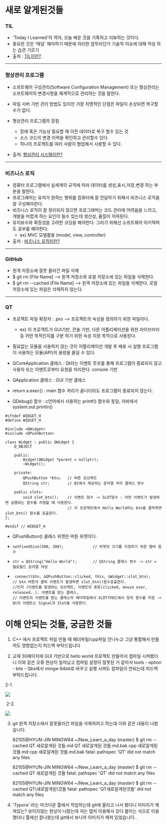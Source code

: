# 새로 알게된것들



### TIL

- 'Today I Learned'의 약자, 오늘 배운 것을 기록하고 리뷰하는 것이다.
- 중요한 것은 '매일' 해야하기 때문에 처리한 업무라던가 기술적 이슈에 대해 작성 하는 습관 기르기
- 출처 : [TIL이란?](https://kignues.tistory.com/7 )

***



### 형상관리 프로그램

- 소프트웨어 구성관리(Software Configuration Management) 또는 형상관리는 소프트웨어의 변경사항을 체계적으로 관리하는 것을 말한다. 
- 파일 서버 기반 관리 방법도 있지만 가장 치명적인 단점은 파일이 손상되면 복구할 수가 없다.
- 형상관리 프로그램의 장점

  - 장애 혹은 기능상 필요할 때 이전 데이터로 복구 할수 있는 것
  - 소스 코드의 변경 이력을 확인하고 관리할수 있다.
  - 하나의 프로젝트를 여러 사람이 협업해서 사용할 수 있다.
- 출처: [형상관리 시스템이란?](https://m.blog.naver.com/qbxlvnf11/221315018479)

***

### 비즈니스 로직

- 컴퓨터 프로그램에서 실세계의 규칙에 따라 데이터를 생성,표시,저장,변경 하는 부분을 말한다.
- 프로그래머는 유저가 원하는 행위를 컴퓨터에 잘 전달하기 위해서 비즈니스 로직을 잘 구성해야한다.
- 비즈니스 로직이 잘 정리되지 않으면 프로그래머는 코드 관리에 어려움을 느끼고, 개발을 어렵게 하는 요인이 될수 있는데 생산성, 품질이 저하된다.
- 유지보수와 확장성을 고려한 코딩을 해야한다. 그러기 위해선 소프트웨어 아키텍쳐도 공부를 해야한다.
  - ex) MVC 모델활용 (model, view, controller)
- 출처 : [비즈니스 로직이란?](https://mommoo.tistory.com/67)

***

### GitHub

- 원격 저장소에 잘못 올라간 파일 삭제 
- $ git rm [File Name]  -->  원격 저장소와 로컬 저장소에 있는 파일을 삭제한다.
- $ git rm --cached [File Name] -->  원격 저장소에 있는 파일을 삭제한다. 로컬 저장소에 있는 파일은 삭제하지 않는다.
  





***



### QT

- 프로젝트 파일 확장자 : .pro  --> 프로젝트의 속성을 정의하기 위한 파일이다.

  - ex) 이 프로젝트가 GUI기반, 콘솔 기반, 다른 어플리케이션을 위한 라이브러리 등 어떤 목적인지를 구분 하기 위한 속성 지정 목적으로 사용된다.

  

- 필요없는 모듈을 사용하지 않는 것이 어플리케이션 개발 후 배포 시 실행 프로그램이 사용하는 모듈(API)의 용량을 줄일 수 있다.



- QCoreApplication 클래스 : Qt라는 이벤트 루프를 통해 프로그램이 종료되지 않고 사용자 또는 이벤트로부터 요청을 처리한다. console 기반



- QApplication 클래스 : GUI 기반 클래스 



- return a.exec() : main 함수 처리가 끝나더라도 프로그램이 종료되지 않는다.



- QDebug() 함수 : c언어에서 사용하는 printf() 함수와 동일, 자바에서 system.out.println()

```QT
#ifndef WIDGET_H
#define WIDGET_H

#include <QWidget>
#include <QPushButton>

class Widget : public QWidget {
    Q_OBJECT

    public:
        Widget(QWidget *parent = nullptr);
        ~Widget();

    private:
        QPushButton *btn;   // 버튼 오브젝트
        QString str;        // Qt에서 제공하는 문자열 처리 클래스 변수

    public slots:
        void slot_btn();    // 이벤트 함수 -> SLOT함수 : 어떤 이벤트가 발생하면 실행되는 함수를 지정할 때 사용한다.
                            // 이 프로젝트에서 Hello World라는 btn을 클릭하면 slot_btn() 함수를 호출한다.
};

#endif // WIDGET_H

```





- QPushButton() 클래스 위젯은 버튼 위젯이다.

- ```
  setFixedSize(300, 200);             // 위젯의 크기를 지정하기 위한 멤버 함수
  ```

- ```
  str = QString("Hello World");       // QString 클래스 변수 -> str = 헬로월드 문자열 저장
  ```

- ```
   connect(btn, &QPushButton::clicked, this, &Widget::slot_btn); 
  // btn 버튼의 클릭 이벤트가 발생하면 slot_btn()함수호출한다.
  //인자 (이벤트를 발생하는 오브젝트, 이벤트의 종류(clicked, mouse over, released..), 이벤트를 받는 클래스,
  // 이벤트의 이벤트를 받는 클래스의 헤더파일에서 SLOT키워드에서 정의 함수를 지정 -> Qt의 이벤트는 Signal과 Slot을 사용한다.
  
  ```









# 이해 안되는 것들, 궁금한 것들

1. C++ 에서 프로젝트 파일 만들 때 헤더파일/cpp파일 안나누고 그냥 통합해서 만들어도 영향없는지 피드백 부탁드립니다 

2.  교재 30페이지에 GUI 기반으로 hello world 프로젝트 만들어서 컴파일 시켜봤더니 이와 같은 오류 현상이 일어났고 컴파일 설정이 잘못된 거 같아서 tools - option - kits - Qbs에서  mingw 64bit로 바꾸고 실행 시켜도 컴파일이 안되는데 피드백 부탁드립니다.

   2-1. 

<img src="./gui.PNG">





​	2-2. 

<img src="C:\Users\82105\New_Learn_a_day\guiErr.PNG">





3. git 원격 저장소에서 잘못올라간 파일을 삭제하려고 하는데 이와 같은 내용이 나왔습니다. 

   

   82105@HYUN-JIN MINGW64 ~/New_Learn_a_day (master)
   $ git rm --cached QT 새로알게된 것들.md QT 새로알게된 것들.md.bak cpp 새로알게된 것들.md cpp 새로알게된 것들.md.bak
   fatal: pathspec 'QT' did not match any files

   82105@HYUN-JIN MINGW64 ~/New_Learn_a_day (master)
   $ git rm --cached QT 새로알게된 것들
   fatal: pathspec 'QT' did not match any files

   82105@HYUN-JIN MINGW64 ~/New_Learn_a_day (master)
   $ git rm --cached QT\새로알게된\것들
   fatal: pathspec 'QT새로알게된것들' did not match any files

   

4. 'Typora' 라는 마크다운 툴에서 작업하는데 git에 올리고 나서 봤더니 이미지가 깨져있는? 보이지않는 현상이 나왔는데 저는 캡처 이용해서 갖다 붙이는 식으로 이용했더니 툴에선 잘나왔는데 git에서 보니까 이미지가 깨져 있었습니다.. 

